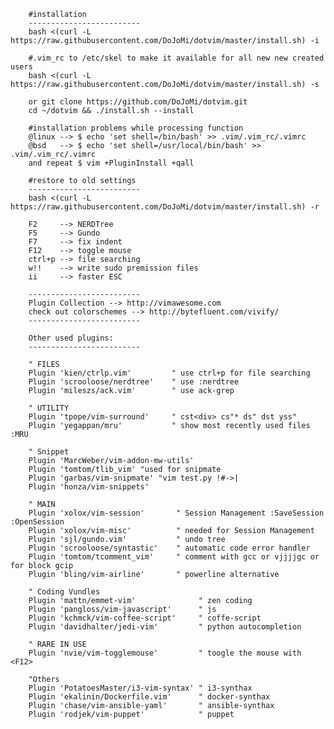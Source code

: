 	
		#installation
		-------------------------
		bash <(curl -L https://raw.githubusercontent.com/DoJoMi/dotvim/master/install.sh) -i

		#.vim_rc to /etc/skel to make it available for all new new created users
		bash <(curl -L https://raw.githubusercontent.com/DoJoMi/dotvim/master/install.sh) -s
		
		or git clone https://github.com/DoJoMi/dotvim.git
		cd ~/dotvim && ./install.sh --install
		
		#installation problems while processing function 
		@linux --> $ echo 'set shell=/bin/bash' >> .vim/.vim_rc/.vimrc
		@bsd   --> $ echo 'set shell=/usr/local/bin/bash' >> .vim/.vim_rc/.vimrc
		and repeat $ vim +PluginInstall +qall
		
		#restore to old settings
		-------------------------
		bash <(curl -L https://raw.githubusercontent.com/DoJoMi/dotvim/master/install.sh) -r
		
		F2     --> NERDTree
		F5     --> Gundo
		F7     --> fix indent
		F12    --> toggle mouse
		ctrl+p --> file searching
		w!!    --> write sudo premission files
		ii     --> faster ESC
		
		-------------------------
		Plugin Collection --> http://vimawesome.com
		check out colorschemes --> http://bytefluent.com/vivify/
		-------------------------
		
		Other used plugins:
		-------------------------
		
		" FILES
		Plugin 'kien/ctrlp.vim'         " use ctrl+p for file searching
		Plugin 'scrooloose/nerdtree'    " use :nerdtree
		Plugin 'mileszs/ack.vim'        " use ack-grep 

		" UTILITY
		Plugin 'tpope/vim-surround'     " cst<div> cs"* ds" dst yss"
		Plugin 'yegappan/mru'           " show most recently used files :MRU
		
		" Snippet
		Plugin 'MarcWeber/vim-addon-mw-utils'
		Plugin 'tomtom/tlib_vim' "used for snipmate
		Plugin 'garbas/vim-snipmate' "vim test.py !#->|
		Plugin 'honza/vim-snippets'

		" MAIN
		Plugin 'xolox/vim-session'       " Session Management :SaveSession :OpenSession
		Plugin 'xolox/vim-misc'          " needed for Session Management
		Plugin 'sjl/gundo.vim'           " undo tree
		Plugin 'scrooloose/syntastic'    " automatic code error handler
		Plugin 'tomtom/tcomment_vim'     " comment with gcc or vjjjjgc or for block gcip
		Plugin 'bling/vim-airline'       " powerline alternative
		
		" Coding Vundles
		Plugin 'mattn/emmet-vim'              " zen coding
		Plugin 'pangloss/vim-javascript'      " js
		Plugin 'kchmck/vim-coffee-script'     " coffe-script
		Plugin 'davidhalter/jedi-vim'         " python autocompletion

		" RARE IN USE
		Plugin 'nvie/vim-togglemouse'         " toogle the mouse with <F12>
		
		"Others
		Plugin 'PotatoesMaster/i3-vim-syntax' " i3-synthax
		Plugin 'ekalinin/Dockerfile.vim'      " docker-synthax
		Plugin 'chase/vim-ansible-yaml'       " ansible-synthax
		Plugin 'rodjek/vim-puppet'            " puppet
		
